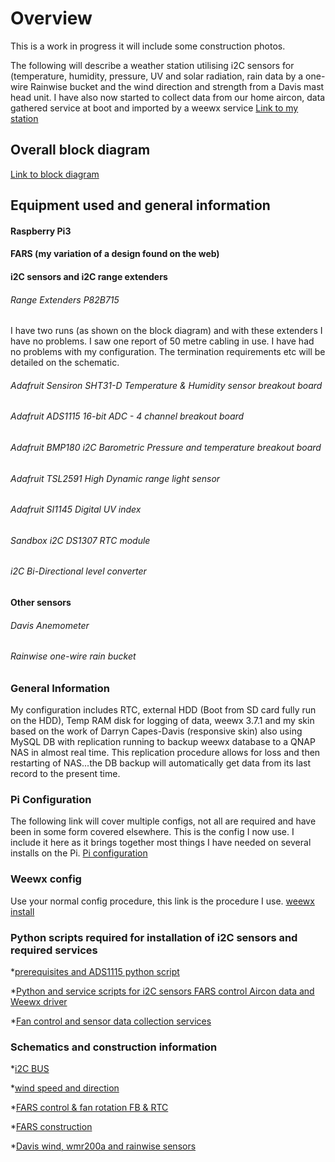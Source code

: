 # Overview #
This is a work in progress it will include some construction photos.

The following will describe a weather station utilising i2C sensors for (temperature, humidity, pressure, UV and solar radiation, rain data by a one-wire Rainwise bucket and the wind direction and strength from a Davis mast head unit. I have also now started to collect data from our home aircon, data gathered service at boot and imported by a weewx service
[Link to my station](https://goo.gl/kuCNxu)

## Overall block diagram #
[Link to block diagram](https://goo.gl/kFyBKv)


## Equipment used and general information #
#### Raspberry Pi3 #
#### FARS (my variation of a design found on the web) #
#### i2C sensors and i2C range extenders #
###### Range Extenders P82B715 #
I have two runs (as shown on the block diagram) and with these extenders I have no problems. I saw one report of 50 metre cabling in use. I have had no problems with my configuration. The termination requirements etc will be detailed on the schematic.
###### Adafruit Sensiron SHT31-D Temperature & Humidity sensor breakout board #
###### Adafruit ADS1115 16-bit ADC - 4 channel breakout board #
###### Adafruit BMP180 i2C Barometric Pressure and temperature breakout board #
###### Adafruit TSL2591 High Dynamic range light sensor #
###### Adafruit SI1145 Digital UV index #
###### Sandbox i2C DS1307 RTC module #
###### i2C Bi-Directional level converter #
#### Other sensors #
###### Davis Anemometer #
###### Rainwise one-wire rain bucket #

### General Information #
My configuration includes RTC, external HDD (Boot from SD card fully run on the HDD), Temp RAM disk for logging of data, weewx 3.7.1 and my skin based on the work of Darryn Capes-Davis (responsive skin) also using MySQL DB with replication running to backup weewx database to a QNAP NAS in almost real time. This replication procedure allows for loss and then restarting of NAS...the DB backup will automatically get data from its last record to the present time.

### Pi Configuration #
The following link will cover multiple configs, not all are required and have been in some form covered elsewhere. This is the config I now use. I include it here as it brings together most things I have needed on several installs on the Pi.
[Pi configuration](https://goo.gl/9iFNgQ)

### Weewx config #
Use your normal config procedure, this link is the procedure I use. [weewx install](https://goo.gl/YdZp29)

### Python scripts required for installation of i2C sensors and required services #
*[prerequisites and ADS1115 python script](https://goo.gl/WCN0Iw)

*[Python and service scripts for i2C sensors FARS control Aircon data and Weewx driver](https://goo.gl/o01nfg)

*[Fan control and sensor data collection services](https://goo.gl/LiJx85)

### Schematics and construction information #
*[i2C BUS](https://goo.gl/mYEB5E)

*[wind speed and direction](https://goo.gl/OwyN5f)

*[FARS control & fan rotation FB & RTC](https://goo.gl/TOD4Kn)

*[FARS construction](https://goo.gl/LlDR1R)

*[Davis wind, wmr200a and rainwise sensors](https://goo.gl/zhxY2O) 